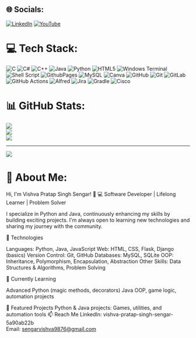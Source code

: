 ## 🌐 Socials:
[![LinkedIn](https://img.shields.io/badge/LinkedIn-%230077B5.svg?logo=linkedin&logoColor=white)](https://linkedin.com/in/vishva-pratap-singh-sengar-5a90ab22b) [![YouTube](https://img.shields.io/badge/YouTube-%23FF0000.svg?logo=YouTube&logoColor=white)](https://www.youtube.com/@FromScratchxt) 

# 💻 Tech Stack:
![C](https://img.shields.io/badge/c-%2300599C.svg?style=for-the-badge&logo=c&logoColor=white) ![C#](https://img.shields.io/badge/c%23-%23239120.svg?style=for-the-badge&logo=csharp&logoColor=white) ![C++](https://img.shields.io/badge/c++-%2300599C.svg?style=for-the-badge&logo=c%2B%2B&logoColor=white) ![Java](https://img.shields.io/badge/java-%23ED8B00.svg?style=for-the-badge&logo=openjdk&logoColor=white) ![Python](https://img.shields.io/badge/python-3670A0?style=for-the-badge&logo=python&logoColor=ffdd54) ![HTML5](https://img.shields.io/badge/html5-%23E34F26.svg?style=for-the-badge&logo=html5&logoColor=white) ![Windows Terminal](https://img.shields.io/badge/Windows%20Terminal-%234D4D4D.svg?style=for-the-badge&logo=windows-terminal&logoColor=white) ![Shell Script](https://img.shields.io/badge/shell_script-%23121011.svg?style=for-the-badge&logo=gnu-bash&logoColor=white) ![GithubPages](https://img.shields.io/badge/github%20pages-121013?style=for-the-badge&logo=github&logoColor=white) ![MySQL](https://img.shields.io/badge/mysql-4479A1.svg?style=for-the-badge&logo=mysql&logoColor=white) ![Canva](https://img.shields.io/badge/Canva-%2300C4CC.svg?style=for-the-badge&logo=Canva&logoColor=white) ![GitHub](https://img.shields.io/badge/github-%23121011.svg?style=for-the-badge&logo=github&logoColor=white) ![Git](https://img.shields.io/badge/git-%23F05033.svg?style=for-the-badge&logo=git&logoColor=white) ![GitLab](https://img.shields.io/badge/gitlab-%23181717.svg?style=for-the-badge&logo=gitlab&logoColor=white) ![GitHub Actions](https://img.shields.io/badge/github%20actions-%232671E5.svg?style=for-the-badge&logo=githubactions&logoColor=white) ![Alfred](https://img.shields.io/badge/alfred-%235C1F87.svg?style=for-the-badge&logo=alfred) ![Jira](https://img.shields.io/badge/jira-%230A0FFF.svg?style=for-the-badge&logo=jira&logoColor=white) ![Gradle](https://img.shields.io/badge/Gradle-02303A.svg?style=for-the-badge&logo=Gradle&logoColor=white) ![Cisco](https://img.shields.io/badge/cisco-%23049fd9.svg?style=for-the-badge&logo=cisco&logoColor=black)
# 📊 GitHub Stats:
![](https://github-readme-stats.vercel.app/api?username=vishuubnf&theme=blue-green&hide_border=false&include_all_commits=false&count_private=false)<br/>
![](https://github-readme-streak-stats.herokuapp.com/?user=vishuubnf&theme=blue-green&hide_border=false)<br/>
![](https://github-readme-stats.vercel.app/api/top-langs/?username=vishuubnf&theme=blue-green&hide_border=false&include_all_commits=false&count_private=false&layout=compact)

---
[![](https://visitcount.itsvg.in/api?id=vishuubnf&icon=0&color=0)](https://visitcount.itsvg.in)

# 💫 About Me:
Hi, I'm Vishva Pratap Singh Sengar! 👋
💻 Software Developer | Lifelong Learner | Problem Solver

I specialize in Python and Java, continuously enhancing my skills by building exciting projects.
I'm always open to learning new technologies and sharing my journey with the community.

🔧 Technologies

Languages: Python, Java, JavaScript
Web: HTML, CSS, Flask, Django (basics)
Version Control: Git, GitHub
Databases: MySQL, SQLite
OOP: Inheritance, Polymorphism, Encapsulation, Abstraction
Other Skills: Data Structures & Algorithms, Problem Solving

🌱 Currently Learning

Advanced Python (magic methods, decorators)
Java OOP, game logic, automation projects

📂 Featured Projects
Python & Java projects: Games, utilities, and automation tools
📫 Reach Me
LinkedIn: vishva-pratap-singh-sengar-5a90ab22b<br>
Email: sengarvishva9876@gmail.com<br>



<!-- Proudly created with GPRM ( https://gprm.itsvg.in ) -->
